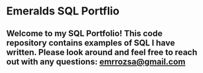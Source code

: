 # Emeralds SQL Portflio
## Welcome to my SQL Portfolio! This code repository contains examples of SQL I have written. Please look around and feel free to reach out with any questions: emrrozsa@gmail.com
